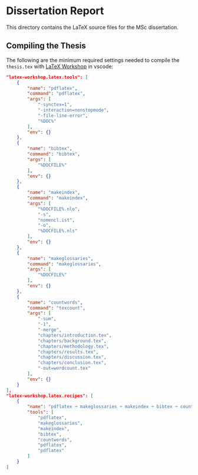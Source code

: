 # Dissertation Report

This directory contains the LaTeX source files for the MSc dissertation.

## Compiling the Thesis

The following are the minimum required settings needed to compile the `thesis.tex` with [LaTeX Workshop](https://marketplace.visualstudio.com/items?itemName=James-Yu.latex-workshop) in vscode:
```json
"latex-workshop.latex.tools": [
    {
        "name": "pdflatex",
        "command": "pdflatex",
        "args": [
            "-synctex=1",
            "-interaction=nonstopmode",
            "-file-line-error",
            "%DOC%"
        ],
        "env": {}
    },
    {
        "name": "bibtex",
        "command": "bibtex",
        "args": [
            "%DOCFILE%"
        ],
        "env": {}
    },
    {
        "name": "makeindex",
        "command": "makeindex",
        "args": [
            "%DOCFILE%.nlo",
            "-s",
            "nomencl.ist",
            "-o",
            "%DOCFILE%.nls"
        ],
        "env": {}
    },
    {
        "name": "makeglossaries",
        "command": "makeglossaries",
        "args": [
            "%DOCFILE%"
        ],
        "env": {}
    },
    {
        "name": "countwords",
        "command": "texcount",
        "args": [
            "-sum",
            "-1",
            "-merge",
            "chapters/introduction.tex",
            "chapters/background.tex",
            "chapters/methodology.tex",
            "chapters/results.tex",
            "chapters/discussion.tex",
            "chapters/conclusion.tex",
            "-out=wordcount.tex"
        ],
        "env": {}
    }
],
"latex-workshop.latex.recipes": [
    {
        "name": "pdflatex ➞ makeglossaries ➞ makeindex ➞ bibtex ➞ countwords ➞ pdflatex`×2",
        "tools": [
            "pdflatex",
            "makeglossaries",
            "makeindex",
            "bibtex",
            "countwords",
            "pdflatex",
            "pdflatex"
        ]
    }
]
```